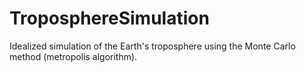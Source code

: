 # TroposphereSimulation
Idealized simulation of the Earth's troposphere using the Monte Carlo method (metropolis algorithm).
